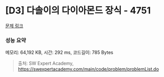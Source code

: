 # [D3] 다솔이의 다이아몬드 장식 - 4751 

[문제 링크](https://swexpertacademy.com/main/code/problem/problemDetail.do?contestProbId=AWSNw5jKzwMDFAUr) 

### 성능 요약

메모리: 64,192 KB, 시간: 292 ms, 코드길이: 785 Bytes



> 출처: SW Expert Academy, https://swexpertacademy.com/main/code/problem/problemList.do